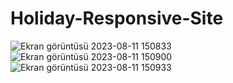 # Holiday-Responsive-Site
![Ekran görüntüsü 2023-08-11 150833](https://github.com/MirhatHamit/Holiday-Responsive-Site/assets/138917060/400e8ac9-8ac0-4d60-993c-92addd1fb90b)
![Ekran görüntüsü 2023-08-11 150900](https://github.com/MirhatHamit/Holiday-Responsive-Site/assets/138917060/cfcba993-5da8-473a-b33a-1227e9a2d327)
![Ekran görüntüsü 2023-08-11 150933](https://github.com/MirhatHamit/Holiday-Responsive-Site/assets/138917060/cc8c8a8c-6cf0-4bc2-bf12-ce52727fba65)
